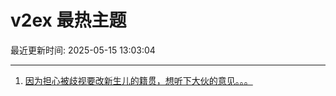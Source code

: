 # v2ex 最热主题

最近更新时间: 2025-05-15 13:03:04

--- 
1. [因为担心被歧视要改新生儿的籍贯，想听下大伙的意见。。。](https://www.v2ex.com/t/1131843) 
